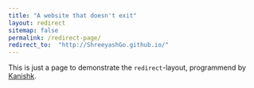 ```yaml
---
title: "A website that doesn't exit"
layout: redirect
sitemap: false
permalink: /redirect-page/
redirect_to:  "http://ShreeyashGo.github.io/"
---
```

This is just a page to demonstrate the `redirect`-layout, programmend by [Kanishk](http://codingtips.kanishkkunal.in/about/).